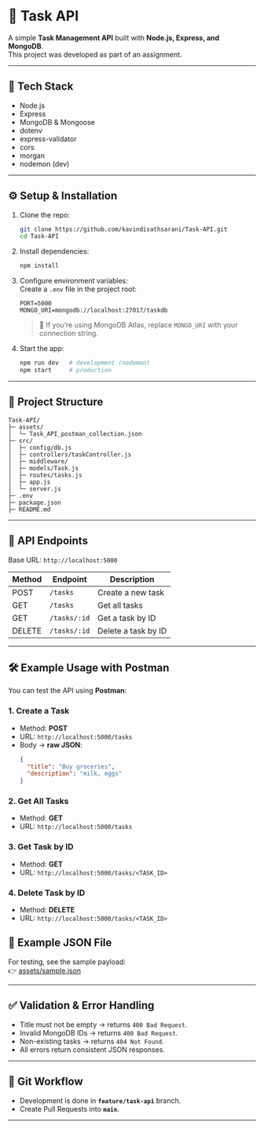 # 📝 Task API

A simple **Task Management API** built with **Node.js, Express, and MongoDB**.  
This project was developed as part of an assignment.

---

## 🚀 Tech Stack
- Node.js
- Express
- MongoDB & Mongoose
- dotenv
- express-validator
- cors
- morgan
- nodemon (dev)

---

## ⚙️ Setup & Installation

1. Clone the repo:
   ```bash
   git clone https://github.com/kavindisathsarani/Task-API.git
   cd Task-API

2. Install dependencies:
   ```bash
   npm install
   ```

3. Configure environment variables:  
   Create a `.env` file in the project root:
   ```env
   PORT=5000
   MONGO_URI=mongodb://localhost:27017/taskdb
   ```

   > 🔹 If you’re using MongoDB Atlas, replace `MONGO_URI` with your connection string.

4. Start the app:
   ```bash
   npm run dev   # development (nodemon)
   npm start     # production
   ```

---

## 📂 Project Structure

```
Task-API/
├─ assets/
│  └─ Task_API_postman_collection.json
├─ src/
│  ├─ config/db.js
│  ├─ controllers/taskController.js
│  ├─ middleware/
│  ├─ models/Task.js
│  ├─ routes/tasks.js
│  ├─ app.js
│  └─ server.js
├─ .env
├─ package.json
├─ README.md
```

---

## 📌 API Endpoints

Base URL: `http://localhost:5000`

| Method | Endpoint     | Description         |
| ------ | ------------ | ------------------- |
| POST   | `/tasks`     | Create a new task   |
| GET    | `/tasks`     | Get all tasks       |
| GET    | `/tasks/:id` | Get a task by ID    |
| DELETE | `/tasks/:id` | Delete a task by ID |

---

## 🛠️ Example Usage with Postman

You can test the API using **Postman**:

### 1. Create a Task
- Method: **POST**  
- URL: `http://localhost:5000/tasks`  
- Body → **raw JSON**:
  ```json
  {
    "title": "Buy groceries",
    "description": "milk, eggs"
  }
  ```

### 2. Get All Tasks
- Method: **GET**  
- URL: `http://localhost:5000/tasks`

### 3. Get Task by ID
- Method: **GET**  
- URL: `http://localhost:5000/tasks/<TASK_ID>`

### 4. Delete Task by ID
- Method: **DELETE**  
- URL: `http://localhost:5000/tasks/<TASK_ID>`

## 📄 Example JSON File

For testing, see the sample payload:  
👉 [assets/sample.json](assests\Task_API_postman_collection.json)

---

## ✅ Validation & Error Handling

* Title must not be empty → returns `400 Bad Request`.
* Invalid MongoDB IDs → returns `400 Bad Request`.
* Non-existing tasks → returns `404 Not Found`.
* All errors return consistent JSON responses.

---

## 🔀 Git Workflow

* Development is done in **`feature/task-api`** branch.
* Create Pull Requests into **`main`**.

---

   
